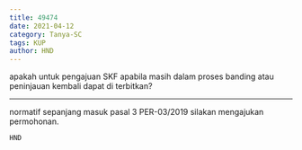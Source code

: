 ```yaml
---
title: 49474
date: 2021-04-12
category: Tanya-SC
tags: KUP
author: HND
---
```


apakah untuk pengajuan SKF apabila masih dalam proses banding atau peninjauan kembali dapat di terbitkan?

---

normatif sepanjang masuk pasal 3 PER-03/2019 silakan mengajukan permohonan.

`HND`
